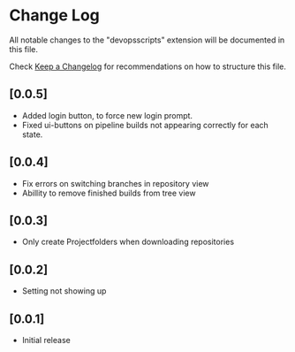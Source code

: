 # Change Log

All notable changes to the "devopsscripts" extension will be documented in this file.

Check [Keep a Changelog](http://keepachangelog.com/) for recommendations on how to structure this file.

## [0.0.5]

- Added login button, to force new login prompt.
- Fixed ui-buttons on pipeline builds not appearing correctly for each state.

## [0.0.4]

- Fix errors on switching branches in repository view
- Abillity to remove finished builds from tree view

## [0.0.3]

- Only create Projectfolders when downloading repositories
  
## [0.0.2]

- Setting not showing up

## [0.0.1]

- Initial release